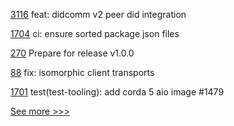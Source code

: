 
[3116](https://github.com/hyperledger/aries-framework-go/pull/3116) feat: didcomm v2 peer did integration

[1704](https://github.com/hyperledger/cactus/pull/1704) ci: ensure sorted package json files

[270](https://github.com/hyperledger-labs/fablo/pull/270) Prepare for release v1.0.0

[88](https://github.com/hyperledger/iroha-javascript/pull/88) fix: isomorphic client transports

[1701](https://github.com/hyperledger/cactus/pull/1701) test(test-tooling): add corda 5 aio image #1479


[See more >>>](https://start-here.hyperledger.org/pull-requests)
